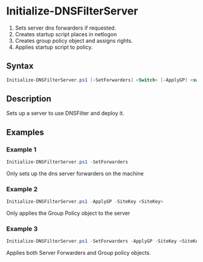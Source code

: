 # Initialize-DNSFilterServer

  1. Sets server dns forwarders if requested.
  2. Creates startup script places in netlogon
  3. Creates group policy object and assigns rights.
  4. Applies startup script to policy.

## Syntax
```PowerShell
Initialize-DNSFilterServer.ps1 [-SetForwarders] <Switch> [-ApplyGP] <switch> [-SiteKey] <string> [<CommonParameters>]
```
## Description

  Sets up a server to use DNSFilter and deploy it.

## Examples


###  Example 1 
```PowerShell
Initialize-DNSFilterServer.ps1 -SetForwarders
```
  Only sets up the dns server forwarders on the machine

###  Example 2 
```PowerShell
Initialize-DNSFilterServer.ps1 -ApplyGP -SiteKey <SiteKey>
```
  Only applies the Group Policy object to the server
###  Example 3
```PowerShell
Initialize-DNSFilterServer.ps1 -SetForwarders -ApplyGP -SiteKey <SiteKey>
```
  Applies both Server Forwarders and Group policy objects.
